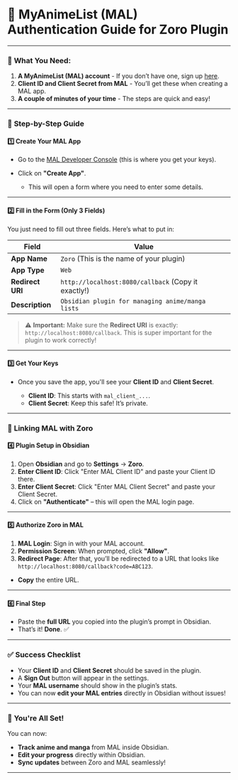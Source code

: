 # 🔐 MyAnimeList (MAL) Authentication Guide for Zoro Plugin

---

### 📌 **What You Need:**

1. **A MyAnimeList (MAL) account** - If you don’t have one, sign up [here](https://myanimelist.net/).
2. **Client ID and Client Secret from MAL** - You’ll get these when creating a MAL app.
3. **A couple of minutes of your time** - The steps are quick and easy!

---

### 🚀 **Step-by-Step Guide**

#### 1️⃣ **Create Your MAL App**

* Go to the [MAL Developer Console](https://myanimelist.net/apiconfig) (this is where you get your keys).
* Click on **"Create App"**.

  * This will open a form where you need to enter some details.

---

#### 2️⃣ **Fill in the Form (Only 3 Fields)**

You just need to fill out three fields. Here’s what to put in:

| Field            | Value                                               |
| ---------------- | --------------------------------------------------- |
| **App Name**     | `Zoro` (This is the name of your plugin)            |
| **App Type**     | `Web`                                               |
| **Redirect URI** | `http://localhost:8080/callback` (Copy it exactly!) |
| **Description**  | `Obsidian plugin for managing anime/manga lists`    |

> ⚠️ **Important:** Make sure the **Redirect URI** is exactly: `http://localhost:8080/callback`. This is super important for the plugin to work correctly!

---

#### 3️⃣ **Get Your Keys**

* Once you save the app, you'll see your **Client ID** and **Client Secret**.

  * **Client ID**: This starts with `mal_client_...`.
  * **Client Secret**: Keep this safe! It’s private.

---

### 🔐 **Linking MAL with Zoro**

#### 4️⃣ **Plugin Setup in Obsidian**

1. Open **Obsidian** and go to **Settings** → **Zoro**.
2. **Enter Client ID**: Click "Enter MAL Client ID" and paste your Client ID there.
3. **Enter Client Secret**: Click "Enter MAL Client Secret" and paste your Client Secret.
4. Click on **"Authenticate"** – this will open the MAL login page.

---

#### 5️⃣ **Authorize Zoro in MAL**

1. **MAL Login**: Sign in with your MAL account.
2. **Permission Screen**: When prompted, click **"Allow"**.
3. **Redirect Page**: After that, you’ll be redirected to a URL that looks like `http://localhost:8080/callback?code=ABC123`.

* **Copy** the entire URL.

---

#### 6️⃣ **Final Step**

* Paste the **full URL** you copied into the plugin’s prompt in Obsidian.
* That’s it! **Done**. ✅

---

### ✅ **Success Checklist**

* Your **Client ID** and **Client Secret** should be saved in the plugin.
* A **Sign Out** button will appear in the settings.
* Your **MAL username** should show in the plugin’s stats.
* You can now **edit your MAL entries** directly in Obsidian without issues!

---

### 🎉 **You're All Set!**

You can now:

* **Track anime and manga** from MAL inside Obsidian.
* **Edit your progress** directly within Obsidian.
* **Sync updates** between Zoro and MAL seamlessly!

---
